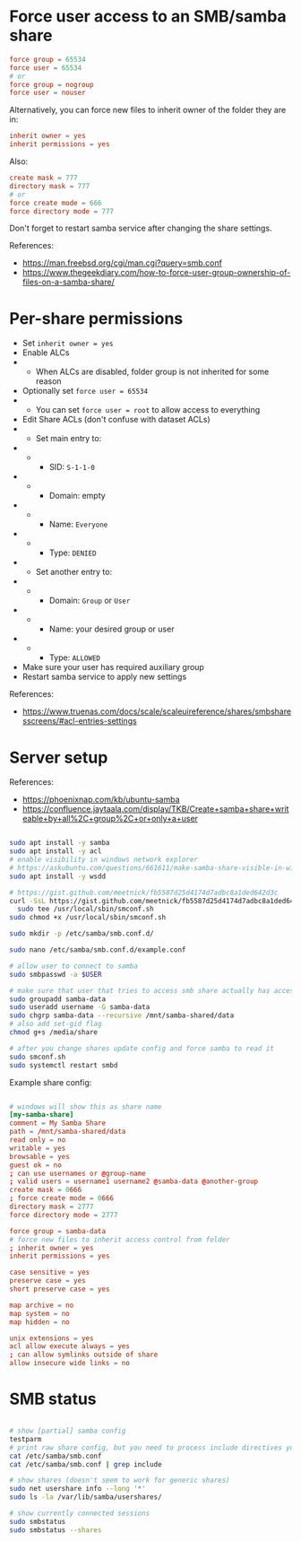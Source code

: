 
# Force user access to an SMB/samba share

```conf
force group	= 65534
force user = 65534
# or
force group	= nogroup
force user = nouser
```

Alternatively, you can force new files to inherit owner of the folder they are in:

```conf
inherit owner = yes
inherit permissions = yes
```

Also:

```conf
create mask = 777
directory mask = 777
# or
force create mode = 666
force directory mode = 777
```

Don't forget to restart samba service after changing the share settings.

References:
- https://man.freebsd.org/cgi/man.cgi?query=smb.conf
- https://www.thegeekdiary.com/how-to-force-user-group-ownership-of-files-on-a-samba-share/

# Per-share permissions

- Set `inherit owner = yes`
- Enable ALCs
- - When ALCs are disabled, folder group is not inherited for some reason
- Optionally set `force user = 65534`
- - You can set `force user = root` to allow access to everything
- Edit Share ACLs (don't confuse with dataset ACLs)
- - Set main entry to:
- - - SID: `S-1-1-0`
- - - Domain: empty
- - - Name: `Everyone`
- - - Type: `DENIED`
- - Set another entry to:
- - - Domain: `Group` or `User`
- - - Name: your desired group or user
- - - Type: `ALLOWED`
- Make sure your user has required auxiliary group
- Restart samba service to apply new settings

References:
- https://www.truenas.com/docs/scale/scaleuireference/shares/smbsharesscreens/#acl-entries-settings

# Server setup

References:
- https://phoenixnap.com/kb/ubuntu-samba
- https://confluence.jaytaala.com/display/TKB/Create+samba+share+writeable+by+all%2C+group%2C+or+only+a+user

```bash

sudo apt install -y samba
sudo apt install -y acl
# enable visibility in windows network explorer
# https://askubuntu.com/questions/661611/make-samba-share-visible-in-windows-network#comment2607665_1104414
sudo apt install -y wsdd

# https://gist.github.com/meetnick/fb5587d25d4174d7adbc8a1ded642d3c
curl -SsL https://gist.github.com/meetnick/fb5587d25d4174d7adbc8a1ded642d3c/raw/344576052b45afc7280dfc6aa226ca1b9ccd852f/add-external-conf-includes-samba-support |
  sudo tee /usr/local/sbin/smconf.sh
sudo chmod +x /usr/local/sbin/smconf.sh

sudo mkdir -p /etc/samba/smb.conf.d/

sudo nano /etc/samba/smb.conf.d/example.conf

# allow user to connect to samba
sudo smbpasswd -a $USER

# make sure that user that tries to access smb share actually has access to files
sudo groupadd samba-data
sudo useradd username -G samba-data
sudo chgrp samba-data --recursive /mnt/samba-shared/data
# also add set-gid flag
chmod g+s /media/share

# after you change shares update config and force samba to read it
sudo smconf.sh
sudo systemctl restart smbd

```

Example share config:

```conf

# windows will show this as share name
[my-samba-share]
comment = My Samba Share
path = /mnt/samba-shared/data
read only = no
writable = yes
browsable = yes
guest ok = no
; can use usernames or @group-name
; valid users = username1 username2 @samba-data @another-group
create mask = 0666
; force create mode = 0666
directory mask = 2777
force directory mode = 2777

force group	= samba-data
# force new files to inherit access control from folder
; inherit owner = yes
inherit permissions = yes

case sensitive = yes
preserve case = yes
short preserve case = yes

map archive = no
map system = no
map hidden = no

unix extensions = yes
acl allow execute always = yes
; can allow symlinks outside of share
allow insecure wide links = no

```

# SMB status

```bash

# show [partial] samba config
testparm
# print raw share config, but you need to process include directives yourself
cat /etc/samba/smb.conf
cat /etc/samba/smb.conf | grep include

# show shares (doesn't seem to work for generic shares)
sudo net usershare info --long '*'
sudo ls -la /var/lib/samba/usershares/

# show currently connected sessions
sudo smbstatus
sudo smbstatus --shares

```
